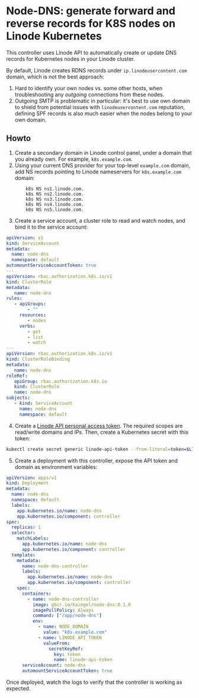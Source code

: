 # Node-DNS: generate forward and reverse records for K8S nodes on Linode Kubernetes

This controller uses Linode API to automatically create or update DNS records for Kubernetes nodes in your Linode cluster.

By default, Linode creates RDNS records under `ip.linodeusercontent.com` domain, which is not the best approach:
1. Hard to identify your own nodes vs. some other hosts, when troubleshooting any _outgoing_ connections from these nodes.
2. Outgoing SMTP is problematic in particular: it's best to use own domain to shield from potential issues with `linodeusercontent.com` reputation,
   defining SPF records is also much easier when the nodes belong to your own domain.

## Howto

1. Create a secondary domain in Linode control panel, under a domain that you already own. For example, `k8s.example.com`.
2. Using your current DNS provider for your top-level `example.com` domain, add NS records pointing to Linode nameservers for `k8s.example.com` domain:
    ```
        k8s NS ns1.linode.com.
        k8s NS ns2.linode.com.
        k8s NS ns3.linode.com.
        k8s NS ns4.linode.com.
        k8s NS ns5.linode.com.
    ```
3. Create a service account, a cluster role to read and watch nodes, and bind it to the service account:
```yaml
apiVersion: v1
kind: ServiceAccount
metadata:
  name: node-dns
  namespace: default
automountServiceAccountToken: true
---
apiVersion: rbac.authorization.k8s.io/v1
kind: ClusterRole
metadata:
   name: node-dns
rules:
   - apiGroups:
        - ""
     resources:
        - nodes
     verbs:
        - get
        - list
        - watch
---
apiVersion: rbac.authorization.k8s.io/v1
kind: ClusterRoleBinding
metadata:
   name: node-dns
roleRef:
   apiGroup: rbac.authorization.k8s.io
   kind: ClusterRole
   name: node-dns
subjects:
   - kind: ServiceAccount
     name: node-dns
     namespace: default
```
4. Create a [Linode API personal access token](https://cloud.linode.com/profile/tokens). 
The required scopes are read/write domains and IPs. Then, create a Kubernetes secret with this token:
```bash
kubectl create secret generic linode-api-token --from-literal=token=$LINODE_API_TOKEN
```

5. Create a deployment with this controller, expose the API token and domain as environment variables:
```yaml
apiVersion: apps/v1
kind: Deployment
metadata:
  name: node-dns
  namespace: default
  labels:
    app.kubernetes.io/name: node-dns
    app.kubernetes.io/component: controller
spec:
  replicas: 1
  selector:
    matchLabels:
      app.kubernetes.io/name: node-dns
      app.kubernetes.io/component: controller
  template:
    metadata:
      name: node-dns-controller
      labels:
        app.kubernetes.io/name: node-dns
        app.kubernetes.io/component: controller
    spec:
      containers:
        - name: node-dns-controller
          image: ghcr.io/haimgel/node-dns:0.1.0
          imagePullPolicy: Always
          command: ["/app/node-dns"]
          env:
            - name: NODE_DOMAIN
              value: "k8s.example.com"
            - name: LINODE_API_TOKEN
              valueFrom:
                secretKeyRef:
                  key: token
                  name: linode-api-token
      serviceAccount: node-dns
      automountServiceAccountToken: true
```

Once deployed, watch the logs to verify that the controller is working as expected.

